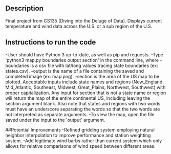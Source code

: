 ## Description

Final project from CS135 (Diving into the Deluge of Data). Displays current temperature and wind data across the U.S. or a sub region of the U.S.

## Instructions to run the code
 -User should have Python 3 up-to-date, as well as pip and requests.
 -Type 'python3 map.py boundaries output section' in the command line, where
  -boundaries is a csv file with lat/long values tracing state boundaries (ex: states.csv).
  -output is the name of a file containing the saved and completed image (ex: map.png).
  -section is the area of the US map to be plotted. Acceptable inputs include state names and regions (New_England, Mid_Atlantic, Southeast, Midwest, Great_Plains, Northwest, Southwest) with proper capitalization. Any input for section that is not a state name or region will return the map of the entire continental US, including leaving the section argument blank. Also note that states and regions with two words must have an underscore separating the words so that the two words are not interpreted as separate arguments.
 -To view the map, open the file saved under the input to the 'output' argument.

##Potential Improvements
 -Refined gridding system employing natural neighbor interpolation to improve performance and station weighting system.
 -Add legitimate wind barbs rather than current system which only allows for relative comparisons of wind speed between different areas.

